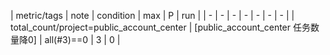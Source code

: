 | metric/tags | note | condition | max | P | run | 
| - | - | - | - | - | - | - |
| total_count/project=public_account_center | [public_account_center 任务数量降0] | all(#3)==0 | 3 | 0 |

